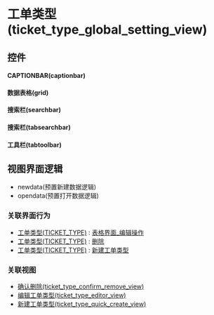# 工单类型(ticket_type_global_setting_view)  <!-- {docsify-ignore-all} -->



## 控件
#### CAPTIONBAR(captionbar)
#### 数据表格(grid)
#### 搜索栏(searchbar)
#### 搜索栏(tabsearchbar)
#### 工具栏(tabtoolbar)

## 视图界面逻辑
  * newdata(预置新建数据逻辑)
  * opendata(预置打开数据逻辑)


### 关联界面行为
  * [工单类型(TICKET_TYPE)](module/ProdMgmt/ticket_type) : [表格界面_编辑操作](module/ProdMgmt/ticket_type#界面行为)
  * [工单类型(TICKET_TYPE)](module/ProdMgmt/ticket_type) : [删除](module/ProdMgmt/ticket_type#界面行为)
  * [工单类型(TICKET_TYPE)](module/ProdMgmt/ticket_type) : [新建工单类型](module/ProdMgmt/ticket_type#界面行为)

### 关联视图
  * [确认删除(ticket_type_confirm_remove_view)](app/view/ticket_type_confirm_remove_view)
  * [编辑工单类型(ticket_type_editor_view)](app/view/ticket_type_editor_view)
  * [新建工单类型(ticket_type_quick_create_view)](app/view/ticket_type_quick_create_view)

<script>
 const { createApp } = Vue
  createApp({
    data() {
      return {

      }
    }
  }).use(ElementPlus).mount('#app')
</script>